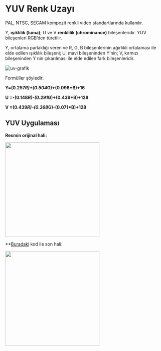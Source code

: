 # YUV Renk Uzayı

PAL, NTSC, SECAM kompozit renkli video standartlarında kullanılır.

Y, **ışıklılık (luma)**; U ve V **renklilik (chrominance)** bileşenleridir. YUV bileşenleri RGB’den türetilir.

Y, ortalama parlaklığı veren ve R, G, B bileşenlerinin ağırlıklı ortalaması ile elde edilen ışıklılık bileşeni; U, mavi bileşeninden Y’nin; V, kırmızı bileşeninden Y nin çıkarılması ile elde edilen fark bileşenleridir.

![uv-grafik](https://user-images.githubusercontent.com/59111328/136016277-633e8d4d-088c-4a66-85b4-c5afeb08d1b5.png)

Formüller şöyledir:

**Y=(0.257*R)+(0.504*G)+(0.098*B)+16**

**U =-(0.148*R)-(0.291*G)+(0.439*B)+128**

**V =(0.439*R)-(0.368*G)-(0.071*B)+128**
 
 ## YUV Uygulaması
 
 **Resmin orijinal hali:**

 <img src="https://user-images.githubusercontent.com/59111328/136017276-82e1725f-fee0-47f9-9ba8-0a55076af3cf.jpg" width = "300">
 
 **[Buradaki](https://github.com/rumeysaustun/Flask-ile-Goruntu-Isleme/blob/main/04-%20HSV-HSI-YUV%20Renk%20Uzayı/YUV.py) kod ile son hali:
 
  <img src="https://user-images.githubusercontent.com/59111328/136017351-45d6e686-660a-4624-8e68-eb3c762cbd1f.jpg" width = "300">

